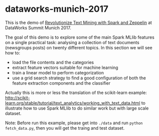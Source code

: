 # dataworks-munich-2017
This is the demo of [Revolutionize Text Mining with Spark and Zeppelin](https://dataworkssummit.com/munich-2017/sessions/revolutionize-text-mining-with-spark-and-zeppelin/) at DataWorks Summit Munich 2017.

The goal of this demo is to explore some of the main Spark MLlib features on a single practical task:
analysing a collection of text documents (newsgroups posts) on twenty different topics.
In this section we will see how to:
* load the file contents and the categories
* extract feature vectors suitable for machine learning
* train a linear model to perform categorization
* use a grid search strategy to find a good configuration of both the feature extraction components and the classifier

Actually this is more or less the translation of the scikit-learn example:
http://scikit-learn.org/stable/tutorial/text_analytics/working_with_text_data.html
to illustrate how to use Spark MLlib to do similar work but with large scale dataset.

Note: Before run this example, please get into `./data` and run `python fetch_data.py`, then you will get the traing and test dataset.